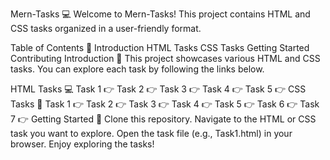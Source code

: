 Mern-Tasks 💻
Welcome to Mern-Tasks! This project contains HTML and CSS tasks organized in a user-friendly format.

Table of Contents 📑
Introduction
HTML Tasks
CSS Tasks
Getting Started
Contributing
Introduction 📄
This project showcases various HTML and CSS tasks. You can explore each task by following the links below.

HTML Tasks 💻
Task 1 👉
Task 2 👉
Task 3 👉
Task 4 👉
Task 5 👉
CSS Tasks 🎨
Task 1 👉
Task 2 👉
Task 3 👉
Task 4 👉
Task 5 👉
Task 6 👉
Task 7 👉
Getting Started 🚀
Clone this repository.
Navigate to the HTML or CSS task you want to explore.
Open the task file (e.g., Task1.html) in your browser.
Enjoy exploring the tasks!
